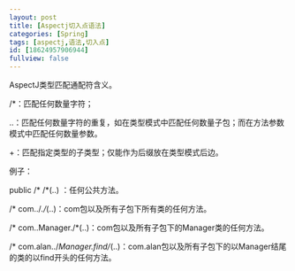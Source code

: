 ```yaml
---
layout: post
title: [Aspectj切入点语法]
categories: [Spring]
tags: [aspectj,语法,切入点]
id: [18624957906944]
fullview: false
---
```


AspectJ类型匹配通配符含义。

/*：匹配任何数量字符；

..：匹配任何数量字符的重复，如在类型模式中匹配任何数量子包；而在方法参数模式中匹配任何数量参数。

+：匹配指定类型的子类型；仅能作为后缀放在类型模式后边。

例子：

public /* /*(..) ：任何公共方法。

/* com../*./*(..)：com包以及所有子包下所有类的任何方法。

/* com..Manager./*(..)：com包以及所有子包下的Manager类的任何方法。

/* com.alan../*Manager.find/*(..)：com.alan包以及所有子包下的以Manager结尾的类的以find开头的任何方法。



